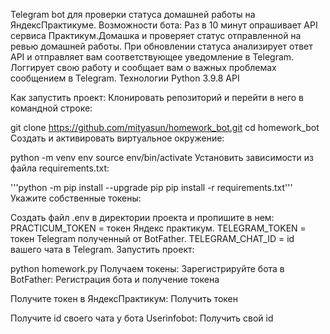 Telegram bot для проверки статуса домашней работы на ЯндексПрактикуме.
Возможности бота:
Раз в 10 минут опрашивает API сервиса Практикум.Домашка и проверяет статус отправленной на ревью домашней работы.
При обновлении статуса анализирует ответ API и отправляет вам соответствующее уведомление в Telegram.
Логгирует свою работу и сообщает вам о важных проблемах сообщением в Telegram.
Технологии
Python 3.9.8
API

Как запустить проект:
Клонировать репозиторий и перейти в него в командной строке:

git clone https://github.com/mityasun/homework_bot.git
cd homework_bot
Cоздать и активировать виртуальное окружение:

python -m venv env
source env/bin/activate
Установить зависимости из файла requirements.txt:

'''python -m pip install --upgrade pip
pip install -r requirements.txt'''
Укажите собственные токены:

Создать файл .env в директории проекта и пропишите в нем:
PRACTICUM_TOKEN = токен Яндекс практикум.
TELEGRAM_TOKEN = токен Telegram полученный от BotFather.
TELEGRAM_CHAT_ID = id вашего чата в Telegram.
Запустить проект:

python homework.py
Получаем токены:
Зарегистрируйте бота в BotFather:
Регистрация бота и получение токена

Получите токен в ЯндексПрактикум:
Получить токен

Получите id своего чата у бота Userinfobot:
Получить свой id
